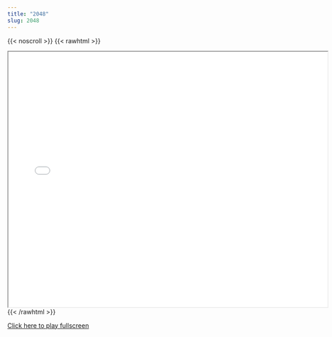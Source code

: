 ```yaml
---
title: "2048"
slug: 2048
---
```


{{< noscroll >}}
{{< rawhtml >}}
<iframe width="720" height="576" name="iframe" src="/cjs-garchive/2048/index.html"></iframe>
{{< /rawhtml >}}

[Click here to play fullscreen](/cjs-garchive/2048)